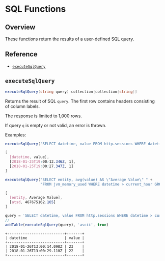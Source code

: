# SQL Functions

## Overview

These functions return the results of a user-defined SQL query.

## Reference

* [`executeSqlQuery`](#executesqlquery)

## `executeSqlQuery`

```csharp
executeSqlQuery(string query) collection[collection[string]]
```

Returns the result of SQL `query`. The first row contains headers consisting of column labels.

The response is limited to 1,000 rows.

If query `q` is empty or not valid, an error is thrown.

Examples:

```javascript
executeSqlQuery('SELECT datetime, value FROM http.sessions WHERE datetime > current_hour LIMIT 2')
```

```css
[
  [datetime, value],
  [2018-01-25T19:00:12.346Z, 1],
  [2018-01-25T19:00:27.347Z, 1]
]
```

```javascript
executeSqlQuery("SELECT entity, avg(value) AS \"Average Value\" " +
                "FROM jvm_memory_used WHERE datetime > current_hour GROUP BY entity")
```

```css
[
  [entity, Average Value],
  [atsd, 467675162.105]
]
```

```javascript
query = 'SELECT datetime, value FROM http.sessions WHERE datetime > current_hour LIMIT 2'
//
addTable(executeSqlQuery(query), 'ascii', true)
```

```ls
+--------------------------+-------+
| datetime                 | value |
+--------------------------+-------+
| 2018-01-26T13:00:14.098Z | 23    |
| 2018-01-26T13:00:29.110Z | 22    |
+--------------------------+-------+
```
